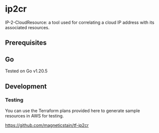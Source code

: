 # ip2cr

IP-2-CloudResource: a tool used for correlating a cloud IP address with its associated resources.

## Prerequisites

## Go

Tested on Go v1.20.5

## Development

### Testing

You can use the Terraform plans provided here to generate sample resources in AWS for testing.

<https://github.com/magneticstain/tf-ip2cr>
